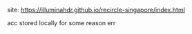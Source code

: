 site: https://illuminahdr.github.io/recircle-singapore/index.html

acc stored locally for some reason err
